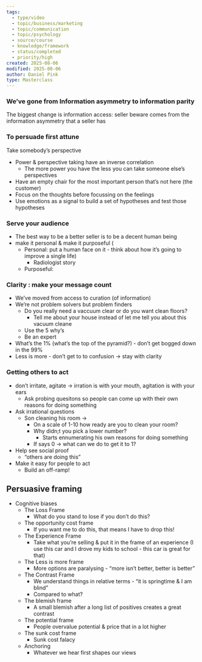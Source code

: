 ```yaml
---
tags:
  - type/video
  - topic/business/marketing
  - topic/communication
  - topic/psychology
  - source/course
  - knowledge/framework
  - status/completed
  - priority/high
created: 2025-08-06
modified: 2025-08-06
author: Daniel Pink
type: Masterclass
---
```

### We’ve gone from Information asymmetry to information parity

The biggest change is information access: seller beware comes from the information asymmetry that a seller has

### To persuade first attune

Take somebody’s perspective

- Power & perspective taking have an inverse correlation
    - The more power you have the less you can take someone else’s perspectives
- Have an empty chair for the most important person that’s not here (the customer)
- Focus on the thoughts before focussing on the feelings
- Use emotions as a signal to build a set of hypotheses and test those hypotheses

### Serve your audience

- The best way to be a better seller is to be a decent human being
- make it personal & make it purposeful (
    - Personal: put a human face on it - think about how it’s going to improve a single life)
        - Radiologist story
    - Purposeful:

  

### Clarity : make your message count

- We’ve moved from access to curation (of information)
- We’re not problem solvers but problem finders
    - Do you really need a vaccuum clear or do you want clean floors?
        - Tell me about your house instead of let me tell you about this vacuum cleane
    - Use the 5 why’s
    - Be an expert
- What’s the 1% (what’s the top of the pyramid?) - don’t get bogged down in the 99%
- Less is more - don’t get to to confusion → stay with clarity

  

### Getting others to act

- don’t irritate, agitate → irration is with your mouth, agitation is with your ears
    - Ask probing quesitons so people can come up with their own reasons for doing something
- Ask irrational questions
    - Son cleaning his room →
        - On a scale of 1-10 how ready are you to clean your room?
        - Why didn;t you pick a lower number?
            - Starts ennumerating his own reasons for doing something
        - If says 0 → what can we do to get it to 1?
- Help see social proof
    - “others are doing this”
- Make it easy for people to act
    - Build an off-ramp!

  

## Persuasive framing

- Cognitive biases
    - The Loss Frame
        - What do you stand to lose if you don’t do this?
    - The opportunity cost frame
        - If you want me to do this, that means I have to drop this!
    - The Experience Frame
        - Take what you’re selling & put it in the frame of an experience (I use this car and I drove my kids to school - this car is great for that)
    - The Less is more frame
        - More options are paralysing - “more isn’t better, better is better”
    - The Contrast Frame
        - We understand things in relative terms - “it is springtime & I am blind”
        - Compared to what?
    - The blemish frame
        - A small blemish after a long list of positives creates a great contrast
    - The potential frame
        - People overvalue potential & price that in a lot higher
    - The sunk cost frame
        - Sunk cost falacy
    - Anchoring
        - Whatever we hear first shapes our views
